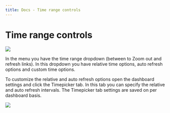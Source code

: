 ```yaml
---
title: Docs - Time range controls
---
```


# Time range controls

![](docs/time_range_controls.png)

In the menu you have the time range dropdown (between to Zoom out and refresh links).
In this dropdown you have relative time options, auto refresh options and custom time options.

To customize the relative and auto refresh options open the dashboard settings and click the Timepicker tab.
In this tab you can specify the relative and auto refresh intervals. The Timepicker tab settings are saved
on per dashboard basis.

![](docs/timepicker_editor.png)

